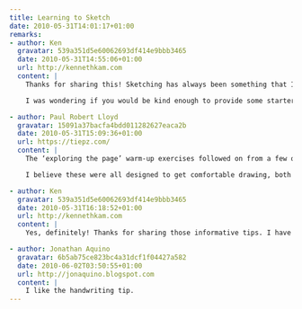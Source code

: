 ```yaml
---
title: Learning to Sketch
date: 2010-05-31T14:01:17+01:00
remarks:
- author: Ken
  gravatar: 539a351d5e60062693df414e9bbb3465
  date: 2010-05-31T14:55:06+01:00
  url: http://kennethkam.com
  content: |
    Thanks for sharing this! Sketching has always been something that I wanted to learn and seeing your sketches on Flickr has provided motivation for me to get my sketching book out again and to start drawing.

    I was wondering if you would be kind enough to provide some starter tips for beginners? I am interested in those ‘exploring the page’ warm-up exercises. Was it for warm-up and building up the confidence to start drawing?

- author: Paul Robert Lloyd
  gravatar: 15091a37bacfa4bdd011282627eaca2b
  date: 2010-05-31T15:09:36+01:00
  url: https://tiepz.com/
  content: |
    The ‘exploring the page’ warm-up exercises followed on from a few others I haven’t shown. For example we drew straight lines, grids and circles, drew in the air (looking at an object on the table and exploring the surface in space) and created doodles that we then had to convert into objects – real or imaginary.

    I believe these were all designed to get comfortable drawing, both for yourself and in front of others. The goal of exploring the page was perhaps to get familiar with the space available and not be afraid of making marks on it. We were asked to explore the page as if it were a room, drawing a continuous line, entering on one side of the page, exiting on another once we felt we had explored the space enough. Hope this helps!

- author: Ken
  gravatar: 539a351d5e60062693df414e9bbb3465
  date: 2010-05-31T16:18:52+01:00
  url: http://kennethkam.com
  content: |
    Yes, definitely! Thanks for sharing those informative tips. I have no excuse to put off drawing now :D

- author: Jonathan Aquino
  gravatar: 6b5ab75ce823bc4a31dcf1f04427a582
  date: 2010-06-02T03:50:55+01:00
  url: http://jonaquino.blogspot.com
  content: |
    I like the handwriting tip.
---
```

